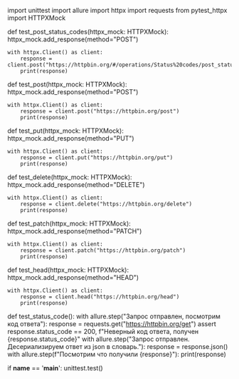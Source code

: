 import unittest
import allure
import httpx
import requests
from pytest_httpx import HTTPXMock


def test_post_status_codes(httpx_mock: HTTPXMock):
    httpx_mock.add_response(method="POST")

    with httpx.Client() as client:
        response = client.post("https://httpbin.org/#/operations/Status%20codes/post_status__codes_")
        print(response)


def test_post(httpx_mock: HTTPXMock):
    httpx_mock.add_response(method="POST")

    with httpx.Client() as client:
        response = client.post("https://httpbin.org/post")
        print(response)


def test_put(httpx_mock: HTTPXMock):
    httpx_mock.add_response(method="PUT")

    with httpx.Client() as client:
        response = client.put("https://httpbin.org/put")
        print(response)


def test_delete(httpx_mock: HTTPXMock):
    httpx_mock.add_response(method="DELETE")

    with httpx.Client() as client:
        response = client.delete("https://httpbin.org/delete")
        print(response)


def test_patch(httpx_mock: HTTPXMock):
    httpx_mock.add_response(method="PATCH")

    with httpx.Client() as client:
        response = client.patch("https://httpbin.org/patch")
        print(response)


def test_head(httpx_mock: HTTPXMock):
    httpx_mock.add_response(method="HEAD")

    with httpx.Client() as client:
        response = client.head("https://httpbin.org/head")
        print(response)


def test_status_code():
    with allure.step("Запрос отправлен, посмотрим код ответа"):
        response = requests.get("https://httpbin.org/get")
        assert response.status_code == 200, f"Неверный код ответа, получен {response.status_code}"
        with allure.step("Запрос отправлен. Десериализируем ответ из json в словарь."):
            response = response.json()
            with allure.step(f"Посмотрим что получили {response}"):
                print(response)


if __name__ == '__main__':
    unittest.test()

